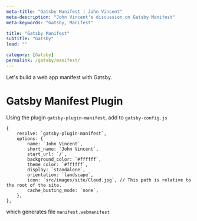 ```yaml
---
meta-title: "Gatsby Manifest | John Vincent"
meta-description: "John Vincent's discussion on Gatsby Manifest"
meta-keywords: "Gatsby, Manifest"

title: "Gatsby Manifest"
subtitle: "Gatsby"
lead: ""

category: [Gatsby]
permalink: /gatsby/manifest/
---
```


Let's build a web app manifest with Gatsby.

<!-- end -->

# Gatsby Manifest Plugin

Using the plugin `gatsby-plugin-manifest`, add to `gatsby-config.js`

```
{
	resolve: `gatsby-plugin-manifest`,
	options: {
		name: `John Vincent`,
		short_name: `John Vincent`,
		start_url: `/`,
		background_color: `#ffffff`,
		theme_color: `#ffffff`,
		display: `standalone`,
		orientation: `landscape`,
		icon: `src/images/site/Cloud.jpg`, // This path is relative to the root of the site.
		cache_busting_mode: `none`,
	},
},
```

which generates file `manifest.webmanifest`
